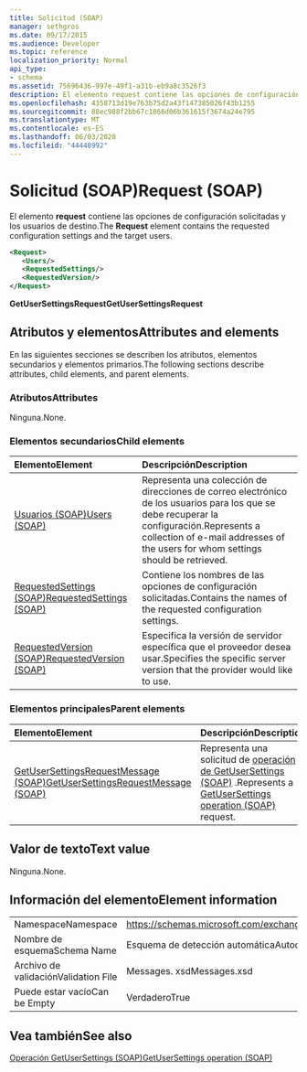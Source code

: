```yaml
---
title: Solicitud (SOAP)
manager: sethgros
ms.date: 09/17/2015
ms.audience: Developer
ms.topic: reference
localization_priority: Normal
api_type:
- schema
ms.assetid: 75696436-997e-49f1-a31b-eb9a8c3526f3
description: El elemento request contiene las opciones de configuración solicitadas y los usuarios de destino.
ms.openlocfilehash: 4358713d19e763b75d2a43f147385026f43b1255
ms.sourcegitcommit: 88ec988f2bb67c1866d06b361615f3674a24e795
ms.translationtype: MT
ms.contentlocale: es-ES
ms.lasthandoff: 06/03/2020
ms.locfileid: "44448992"
---
```

# <a name="request-soap"></a><span data-ttu-id="0cd9d-103">Solicitud (SOAP)</span><span class="sxs-lookup"><span data-stu-id="0cd9d-103">Request (SOAP)</span></span>

<span data-ttu-id="0cd9d-104">El elemento **request** contiene las opciones de configuración solicitadas y los usuarios de destino.</span><span class="sxs-lookup"><span data-stu-id="0cd9d-104">The **Request** element contains the requested configuration settings and the target users.</span></span> 
  
```XML
<Request>
   <Users/>
   <RequestedSettings/>
   <RequestedVersion/>
</Request>
```

 <span data-ttu-id="0cd9d-105">**GetUserSettingsRequest**</span><span class="sxs-lookup"><span data-stu-id="0cd9d-105">**GetUserSettingsRequest**</span></span>
## <a name="attributes-and-elements"></a><span data-ttu-id="0cd9d-106">Atributos y elementos</span><span class="sxs-lookup"><span data-stu-id="0cd9d-106">Attributes and elements</span></span>

<span data-ttu-id="0cd9d-107">En las siguientes secciones se describen los atributos, elementos secundarios y elementos primarios.</span><span class="sxs-lookup"><span data-stu-id="0cd9d-107">The following sections describe attributes, child elements, and parent elements.</span></span>
  
### <a name="attributes"></a><span data-ttu-id="0cd9d-108">Atributos</span><span class="sxs-lookup"><span data-stu-id="0cd9d-108">Attributes</span></span>

<span data-ttu-id="0cd9d-109">Ninguna.</span><span class="sxs-lookup"><span data-stu-id="0cd9d-109">None.</span></span>
  
### <a name="child-elements"></a><span data-ttu-id="0cd9d-110">Elementos secundarios</span><span class="sxs-lookup"><span data-stu-id="0cd9d-110">Child elements</span></span>

|<span data-ttu-id="0cd9d-111">**Elemento**</span><span class="sxs-lookup"><span data-stu-id="0cd9d-111">**Element**</span></span>|<span data-ttu-id="0cd9d-112">**Descripción**</span><span class="sxs-lookup"><span data-stu-id="0cd9d-112">**Description**</span></span>|
|:-----|:-----|
|[<span data-ttu-id="0cd9d-113">Usuarios (SOAP)</span><span class="sxs-lookup"><span data-stu-id="0cd9d-113">Users (SOAP)</span></span>](users-soap.md) <br/> |<span data-ttu-id="0cd9d-114">Representa una colección de direcciones de correo electrónico de los usuarios para los que se debe recuperar la configuración.</span><span class="sxs-lookup"><span data-stu-id="0cd9d-114">Represents a collection of e-mail addresses of the users for whom settings should be retrieved.</span></span>  <br/> |
|[<span data-ttu-id="0cd9d-115">RequestedSettings (SOAP)</span><span class="sxs-lookup"><span data-stu-id="0cd9d-115">RequestedSettings (SOAP)</span></span>](requestedsettings-soap.md) <br/> |<span data-ttu-id="0cd9d-116">Contiene los nombres de las opciones de configuración solicitadas.</span><span class="sxs-lookup"><span data-stu-id="0cd9d-116">Contains the names of the requested configuration settings.</span></span>  <br/> |
|[<span data-ttu-id="0cd9d-117">RequestedVersion (SOAP)</span><span class="sxs-lookup"><span data-stu-id="0cd9d-117">RequestedVersion (SOAP)</span></span>](requestedversion-soap.md) <br/> |<span data-ttu-id="0cd9d-118">Especifica la versión de servidor específica que el proveedor desea usar.</span><span class="sxs-lookup"><span data-stu-id="0cd9d-118">Specifies the specific server version that the provider would like to use.</span></span>  <br/> |
   
### <a name="parent-elements"></a><span data-ttu-id="0cd9d-119">Elementos principales</span><span class="sxs-lookup"><span data-stu-id="0cd9d-119">Parent elements</span></span>

|<span data-ttu-id="0cd9d-120">**Elemento**</span><span class="sxs-lookup"><span data-stu-id="0cd9d-120">**Element**</span></span>|<span data-ttu-id="0cd9d-121">**Descripción**</span><span class="sxs-lookup"><span data-stu-id="0cd9d-121">**Description**</span></span>|
|:-----|:-----|
|[<span data-ttu-id="0cd9d-122">GetUserSettingsRequestMessage (SOAP)</span><span class="sxs-lookup"><span data-stu-id="0cd9d-122">GetUserSettingsRequestMessage (SOAP)</span></span>](getusersettingsrequestmessage-soap.md) <br/> |<span data-ttu-id="0cd9d-123">Representa una solicitud de [operación de GetUserSettings (SOAP)](getusersettings-operation-soap.md) .</span><span class="sxs-lookup"><span data-stu-id="0cd9d-123">Represents a [GetUserSettings operation (SOAP)](getusersettings-operation-soap.md) request.</span></span>  <br/> |
   
## <a name="text-value"></a><span data-ttu-id="0cd9d-124">Valor de texto</span><span class="sxs-lookup"><span data-stu-id="0cd9d-124">Text value</span></span>

<span data-ttu-id="0cd9d-125">Ninguna.</span><span class="sxs-lookup"><span data-stu-id="0cd9d-125">None.</span></span>
  
## <a name="element-information"></a><span data-ttu-id="0cd9d-126">Información del elemento</span><span class="sxs-lookup"><span data-stu-id="0cd9d-126">Element information</span></span>

|||
|:-----|:-----|
|<span data-ttu-id="0cd9d-127">Namespace</span><span class="sxs-lookup"><span data-stu-id="0cd9d-127">Namespace</span></span>  <br/> |https://schemas.microsoft.com/exchange/2010/Autodiscover  <br/> |
|<span data-ttu-id="0cd9d-128">Nombre de esquema</span><span class="sxs-lookup"><span data-stu-id="0cd9d-128">Schema Name</span></span>  <br/> |<span data-ttu-id="0cd9d-129">Esquema de detección automática</span><span class="sxs-lookup"><span data-stu-id="0cd9d-129">Autodiscover schema</span></span>  <br/> |
|<span data-ttu-id="0cd9d-130">Archivo de validación</span><span class="sxs-lookup"><span data-stu-id="0cd9d-130">Validation File</span></span>  <br/> |<span data-ttu-id="0cd9d-131">Messages. xsd</span><span class="sxs-lookup"><span data-stu-id="0cd9d-131">Messages.xsd</span></span>  <br/> |
|<span data-ttu-id="0cd9d-132">Puede estar vacío</span><span class="sxs-lookup"><span data-stu-id="0cd9d-132">Can be Empty</span></span>  <br/> |<span data-ttu-id="0cd9d-133">Verdadero</span><span class="sxs-lookup"><span data-stu-id="0cd9d-133">True</span></span>  <br/> |
   
## <a name="see-also"></a><span data-ttu-id="0cd9d-134">Vea también</span><span class="sxs-lookup"><span data-stu-id="0cd9d-134">See also</span></span>



[<span data-ttu-id="0cd9d-135">Operación GetUserSettings (SOAP)</span><span class="sxs-lookup"><span data-stu-id="0cd9d-135">GetUserSettings operation (SOAP)</span></span>](getusersettings-operation-soap.md)

